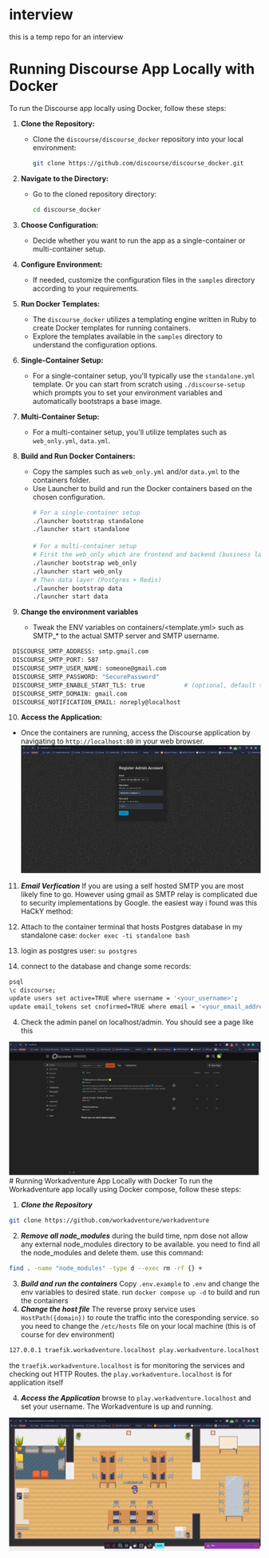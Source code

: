 # interview
this is a temp repo for an interview
# Running Discourse App Locally with Docker

To run the Discourse app locally using Docker, follow these steps:

1. **Clone the Repository:**
   - Clone the `discourse/discourse_docker` repository into your local environment:
     ```bash
     git clone https://github.com/discourse/discourse_docker.git
     ```

2. **Navigate to the Directory:**
   - Go to the cloned repository directory:
     ```bash
     cd discourse_docker
     ```

3. **Choose Configuration:**
   - Decide whether you want to run the app as a single-container or multi-container setup.

4. **Configure Environment:**
   - If needed, customize the configuration files in the `samples` directory according to your requirements.

5. **Run Docker Templates:**
   - The `discourse_docker` utilizes a templating engine written in Ruby to create Docker templates for running containers.
   - Explore the templates available in the `samples` directory to understand the configuration options.

6. **Single-Container Setup:**
   - For a single-container setup, you'll typically use the `standalone.yml` template.
      Or you can start from scratch using `./discourse-setup` which prompts you to set your environment variables and automatically bootstraps a base image.

7. **Multi-Container Setup:**
   - For a multi-container setup, you'll utilize templates such as `web_only.yml`, `data.yml`.

8. **Build and Run Docker Containers:**
   - Copy the samples such as `web_only.yml` and/or `data.yml` to the containers folder.
   - Use Launcher to build and run the Docker containers based on the chosen configuration.
     ```bash
     # For a single-container setup
     ./launcher bootstrap standalone
     ./launcher start standalone
     
     # For a multi-container setup
     # First the web_only which are frontend and backend (business layer)
     ./launcher bootstrap web_only
     ./launcher start web_only
     # Then data layer (Postgres + Redis)
     ./launcher bootstrap data
     ./launcher start data
     ```

9. **Change the environment variables**
    - Tweak the ENV variables on containers/<template.yml> such as SMTP_* to the actual SMTP server and SMTP username.
 ```bash  
  DISCOURSE_SMTP_ADDRESS: smtp.gmail.com
  DISCOURSE_SMTP_PORT: 587
  DISCOURSE_SMTP_USER_NAME: someone@gmail.com
  DISCOURSE_SMTP_PASSWORD: "SecurePassword"
  DISCOURSE_SMTP_ENABLE_START_TLS: true           # (optional, default true)
  DISCOURSE_SMTP_DOMAIN: gmail.com
  DISCOURSE_NOTIFICATION_EMAIL: noreply@localhost
  ```
10. **Access the Application:**
   - Once the containers are running, access the Discourse application by navigating to `http://localhost:80` in your web browser.
    <img src="discourse-login.png">

11. ***Email Verfication***
If you are using a self hosted SMTP you are most likely fine to go. However using gmail as SMTP relay is complicated due to security implementations by Google.
the easiest way i found was this HaCkY method:

1. Attach to the container terminal that hosts Postgres database in my standalone case: 
`docker exec -ti standalone bash`
2. login as postgres user:
`su postgres`
3. connect to the database and change some records:
```bash 
psql
\c discourse;
update users set active=TRUE where username = '<your_username>';
update email_tokens set cnofirmed=TRUE where email = '<your_email_address>';
```
4. Check the admin panel on localhost/admin. You should see a page like this
<img src="discourse-admin-panel.png">
# Running Workadventure App Locally with Docker
To run the Workadventure app locally using Docker compose, follow these steps:

1. ***Clone the Repository***
```bash
git clone https://github.com/workadventure/workadventure
```

2. ***Remove all node_modules***
during the build time, npm dose not allow any external node_modules directory to be available.
you need to find all the node_modules and delete them. use this command:
```bash
find . -name "node_modules" -type d --exec rm -rf {} +
```
3. ***Build and run the containers***
Copy `.env.example` to `.env` and change the env variables to desired state.
run `docker compose up -d` to build and run the containers
4. ***Change the host file***
The reverse proxy service uses `HostPath({domain})` to route the traffic into the coresponding service.
so you need to change the `/etc/hosts` file on your local machine (this is of course for dev environment)
```bash
127.0.0.1 traefik.workadventure.localhost play.workadventure.localhost
```
the `traefik.workadventure.localhost` is for monitoring the services and checking out HTTP Routes.
the `play.workadventure.localhost` is for application itself

4. ***Access the Application***
browse to `play.workadventure.localhost` and set your username. The Workadventure is up and running.
<img src="workadventure.png">
